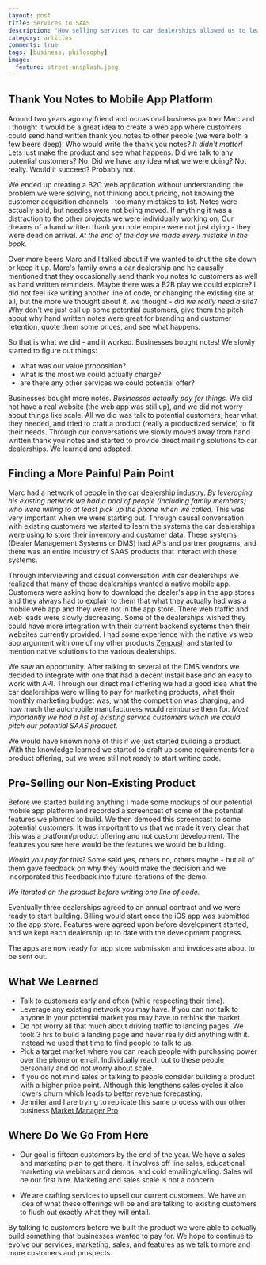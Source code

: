 ```yaml
---
layout: post
title: Services to SAAS
description: "How selling services to car dealerships allowed us to learn some of the pain points of the industry and build a SAAS product which provided actual value."
category: articles
comments: true
tags: [business, philosophy]
image:
  feature: street-unsplash.jpeg
---
```


Thank You Notes to Mobile App Platform
----
Around two years ago my friend and occasional business partner Marc and I thought it would be a great idea to create a web app where customers could send hand written thank you notes to other people (we were both a few beers deep).  Who would write the thank you notes? *It didn't matter!* Lets just make the product and see what happens.  Did we talk to any potential customers? No.  Did we have any idea what we were doing?  Not really.  Would it succeed? Probably not.

We ended up creating a B2C web application without understanding the problem we were solving, not thinking about pricing, not knowing the customer acquisition channels - too many mistakes to list.  Notes were actually sold, but needles were not being moved. If anything it was a distraction to the other projects we were individually working on.  Our dreams of a hand written thank you note empire were not just dying - they were dead on arrival.  *At the end of the day we made every mistake in the book.*

Over more beers Marc and I talked about if we wanted to shut the site down or keep it up.  Marc's family owns a car dealership and he causally mentioned that they occasionally send thank you notes to customers as well as hand written reminders.  Maybe there was a B2B play we could explore?  I did not feel like writing another line of code, or changing the existing site at all, but the more we thought about it, we thought - *did we really need a site?*  Why don't we just call up some potential customers, give them the pitch about why hand written notes were great for branding and customer retention, quote them some prices, and see what happens.

So that is what we did - and it worked.  Businesses bought notes! We slowly started to figure out things:

* what was our value proposition? 
* what is the most we could actually charge?
* are there any other services we could potential offer?  

Businesses bought more notes.  *Businesses actually pay for things.*  We did not have a real website (the web app was still up), and we did not worry about things like scale.  All we did was talk to potential customers, hear what they needed, and tried to craft a product (really a productized service) to fit their needs.  Through our conversations we slowly moved away from hand written thank you notes and started to provide direct mailing solutions to car dealerships.  We learned and adapted.


Finding a More Painful Pain Point
---
Marc had a network of people in the car dealership industry.  *By leveraging his existing network we had a pool of people (including family members) who were willing to at least pick up the phone when we called.*  This was very important when we were starting out.  Through causal conversation with existing customers we started to learn the systems the car dealerships were using to store their inventory and customer data.  These systems (Dealer Management Systems or DMS) had APIs and partner programs, and there was an entire industry of SAAS products that interact with these systems.  

Through interviewing and casual conversation with car dealerships we realized that many of these dealerships wanted a native mobile app.  Customers were asking how to download the dealer's app in the app stores and they always had to explain to them that what they actually had was a mobile web app and they were not in the app store.  There web traffic and web leads were slowly decreasing. Some of the dealerships wished they could have more integration with their current backend systems then their websites currently provided.  I had some experience with the native vs web app argument with one of my other products [Zenpush](http://www.zenpush.com/) and started to mention native solutions to the various dealerships.

We saw an opportunity.  After talking to several of the DMS vendors we decided to integrate with one that had a decent install base and an easy to work with API.  Through our direct mail offering we had a good idea what the car dealerships were willing to pay for marketing products, what their monthly marketing budget was, what the competition was charging, and how much the automobile manufacturers would reimburse them for.  *Most importantly we had a list of existing service customers which we could pitch our potential SAAS product.*  

We would have known none of this if we just started building a product.  With the knowledge learned we started to draft up some requirements for a product offering, but we were still not ready to start writing code.


Pre-Selling our Non-Existing Product
---
Before we started building anything I made some mockups of our potential mobile app platform and recorded a screencast of some of the potential features we planned to build.  We then demoed this screencast to some potential customers.  It was important to us that we made it very clear that this was a platform/product offering and not custom development.  The features you see here would be the features we would be building. 

*Would you pay for this?*  Some said yes, others no, others maybe - but all of them gave feedback on why they would make the decision and we incorporated this feedback into future iterations of the demo.

*We iterated on the product before writing one line of code.*

Eventually three dealerships agreed to an annual contract and we were ready to start building.  Billing would start once the iOS app was submitted to the app store.  Features were agreed upon before development started, and we kept each dealership up to date with the development progress.  

The apps are now ready for app store submission and invoices are about to be sent out.

What We Learned
---
* Talk to customers early and often (while respecting their time).
* Leverage any existing network you may have.  If you can not talk to anyone in your potential market you may have to rethink the market.
* Do not worry all that much about driving traffic to landing pages.  We took 3 hrs to build a landing page and never really did anything with it.  Instead we used that time to find people to talk to us.
* Pick a target market where you can reach people with purchasing power over the phone or email.  Individually reach out to these people personally and do not worry about scale.
* If you do not mind sales or talking to people consider building a product with a higher price point.  Although this lengthens sales cycles it also lowers churn which leads to better revenue forecasting.
* Jennifer and I are trying to replicate this same process with our other business [Market Manager Pro](http://www.marketmanagerpro.com)

Where Do We Go From Here
---
* Our goal is fifteen customers by the end of the year.  We have a sales and marketing plan to get there.  It involves off line sales, educational marketing via webinars and demos, and cold emailing/calling.  Sales will be our first hire.  Marketing and sales scale is not a concern.  

* We are crafting services to upsell our current customers.  We have an idea of what these offerings will be and are talking to existing customers to flush out exactly what they will entail.

By talking to customers before we built the product we were able to actually build something that businesses wanted to pay for.  We hope to continue to evolve our services, marketing, sales, and features as we talk to more and more customers and prospects.



 




 

  













   
